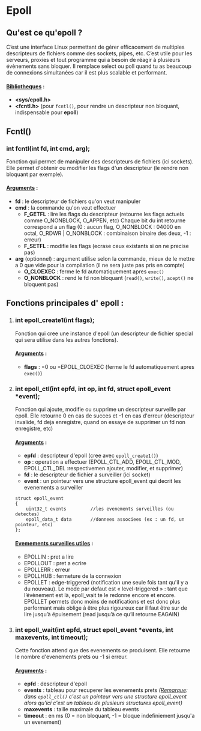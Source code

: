 # Epoll

## Qu'est ce qu'epoll ? 
C’est une interface Linux permettant de gérer efficacement de multiples descripteurs de fichiers comme des sockets, pipes, etc. C’est utile pour les serveurs, proxies et tout programme qui a besoin de réagir à plusieurs évènements sans bloquer. Il remplace select ou  poll quand tu as beaucoup de connexions simultanées car il est plus scalable et performant. 

#### <ins>Bibliotheques</ins> :
- **<sys/epoll.h>**
- **<fcntl.h>** (pour `fcntl()`, pour rendre un descripteur non bloquant, indispensable pour **epoll**)

## Fcntl()
### int fcntl(int fd, int cmd, arg);
Fonction qui permet de manipuler des descripteurs de fichiers (ici sockets). Elle permet d'obtenir ou modifier les flags d'un descripteur (le rendre non bloquant par exemple).

#### <ins>Arguments</ins> :
- **fd** : le descripteur de fichiers qu'on veut manipuler
- **cmd** : la commande qu'on veut effectuer
	- **F_GETFL** : lire les flags du descripteur (retourne les flags actuels comme O_NONBLOCK, O_APPEN, etc) Chaque bit du int retourne correspond a un flag (0 : aucun flag, O_NONBLOCK : 04000 en octal, O_RDWR | O_NONBLOCK : combinaison binaire des deux, -1 : erreur)
	- **F_SETFL** : modifie les flags (ecrase ceux existants si on ne precise pas)
- **arg** (optionnel) : argument utilise selon la commande, mieux de le mettre a 0 que vide pour la compilation (il ne sera juste pas pris en compte)
	- **O_CLOEXEC** : ferme le fd automatiquement apres `exec()`
	- **O_NONBLOCK** : rend le fd non bloquant (`read()`, `write()`, `acept()` ne bloquent pas)

## Fonctions principales d' epoll :
1. ### int epoll_create1(int flags);
	Fonction qui cree une instance d'epoll (un descripteur de fichier special qui sera utilise dans les autres fonctions).
	#### <ins>Arguments</ins> :
	- **flags** : =0 ou =EPOLL_CLOEXEC (ferme le fd automatiquement apres `exec()`)

2. ### int epoll_ctl(int epfd, int op, int fd, struct epoll_event *event);
	Fonction qui ajoute, modifie ou supprime un descripteur surveille par epoll. Elle retourne 0 en cas de succes et -1 en cas d'erreur (descripteur invalide, fd deja enregistre, quand on essaye de supprimer un fd non enregistre, etc)

	#### <ins>Arguments</ins> :
	- **epfd** : descripteur d'epoll (cree avec `epoll_create1()`)
	- **op** : operation a effectuer (EPOLL_CTL_ADD, EPOLL_CTL_MOD, EPOLL_CTL_DEL :respectivemen ajouter, modifier, et supprimer)
	- **fd** : le descripteur de fichier a surveiller (ici socket)
	- **event** : un pointeur vers une structure epoll_event qui decrit les evenements a surveiller

	```
	struct epoll_event
	{
		uint32_t events			//les evenements surveilles (ou detectes)
		epoll_data_t data 		//donnees associees (ex : un fd, un pointeur, etc)
	};
	```

	#### <ins>Evemements surveilles utiles</ins> : 
	- EPOLLIN : pret a lire
	- EPOLLOUT : pret a ecrire
	- EPOLLERR : erreur
	- EPOLLHUB : fermeture de la connexion
	- EPOLLET : edge-triggered (notification une seule fois tant qu'il y a du nouveau). Le mode par defaut est « level-triggered » : tant que l’évènement est là, epoll_wait te le redonne encore et encore. EPOLLET permets donc moins de notifications et est donc plus performant mais oblige à être plus rigoureux car il faut être sur de lire jusqu’à épuisement (read jusqu’à ce qu’il retourne EAGAIN)

3. ### int epoll_wait(int epfd, struct epoll_event *events, int maxevents, int timeout);
	Cette fonction attend que des evenements se produisent. Elle retourne le nombre d'evenements prets ou -1 si erreur.

	#### <ins>Arguments</ins> :
	- **epfd** : descripteur d'epoll
	- **events** : tableau pour recuperer les evenements prets _(<ins>Remarque</ins>: dans `epoll_ctl()` c'est un pointeur vers une structure epoll_event alors qu'ici c'est un tableau de plusieurs structures epoll_event)_
	- **maxevents** : taille maximale du tableau events
	- **timeout** : en ms (0 = non bloquant, -1 = bloque indefiniement jusqu'a un evenement)

